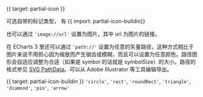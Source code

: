 {{ target: partial-icon }}

可选自带的标记类型， 有 {{ import: partial-icon-buildin}}

也可以通过 `'image://url'` 设置为图片，其中 url 为图片的链接。

在 ECharts 3 里还可以通过 `'path://'` 设置为任意的矢量路径，这种方式相比于图片来说不用担心因为缩放而产生锯齿或模糊，而且可以设置为任意颜色。路径图形会自适应调整为合适（如果是 symbol 的话就是 symbolSize）的大小。路径的格式参见 [SVG PathData](http://www.w3.org/TR/SVG/paths.html#PathData)。可以从 Adobe Illustrator 等工具编辑导出。

{{ target: partial-icon-buildin }}
`'circle'`, `'rect'`, `'roundRect'`, `'triangle'`, `'diamond'`, `'pin'`, `'arrow'`